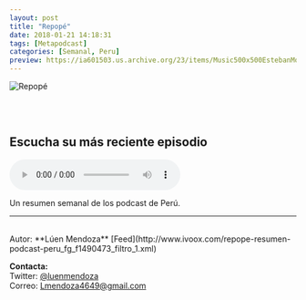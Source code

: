 ```yaml
---
layout: post
title: "Repopé"
date: 2018-01-21 14:18:31
tags: [Metapodcast]
categories: [Semanal, Peru]
preview: https://ia601503.us.archive.org/23/items/Music500x500EstebanMontoya/repope300.jpg
---
```


![Repopé](https://ia601503.us.archive.org/23/items/Music500x500EstebanMontoya/repope500.jpg)

<br/>
<br/>

## Escucha su más reciente episodio

<!--reproductor-feed=http://www.ivoox.com/repope-resumen-podcast-peru_fg_f1490473_filtro_1.xml-->
<!--reproductor-start-->
<audio id="audio" preload="auto" controls="" src="http://www.ivoox.com/23-repope-semana-del-4-al-10-de_mf_26449442_feed_1.mp3"></audio>
<!--reproductor-end-->

Un resumen semanal de los podcast de Perú.

_ _ _
<br>
Autor: **Lúen Mendoza**  
[Feed](http://www.ivoox.com/repope-resumen-podcast-peru_fg_f1490473_filtro_1.xml)  




**Contacta:**  
Twitter: [@luenmendoza](https://twitter.com/luenmendoza)  
Correo: [Lmendoza4649@gmail.com](mailto:Lmendoza4649@gmail.com)  

